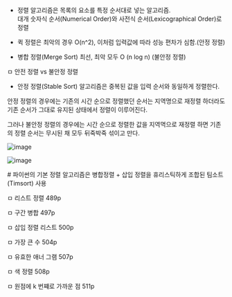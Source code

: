 - 정렬 알고리즘은 목록의 요소를 특정 순서대로 넣는 알고리즘.   
대개 숫자식 순서(Numerical Order)와 사전식 순서(Lexicographical Order)로 정렬


- 퀵 정렬은 최악의 경우 O(n^2), 이처럼 입력값에 따라 성능 편차가 심함.(안정 정렬)   
- 병합 정렬(Merge Sort) 최선, 최악 모두 O (n log n) (불안정 정렬)

ㅁ 안전 정렬 vs 불안정 정렬

- 안정 정렬(Stable Sort) 알고리즘은 중복된 값을 입력 순서와 동일하게 정렬한다.

안정 정렬의 경우에는 기존의 시간 순으로 정렬했던 순서는 지역명으로 재정렬 하더라도 기존 순서가 그대로 유지된 상태에서 정렬이 이루어진다.

그러나 불안정 정렬의 경우에는 시간 순으로 정렬한 값을 지역멱으로 재정렬 하면 기존의 정렬 순서는 무시된 채 모두 뒤죽박죽 섞이고 만다.

![image](https://user-images.githubusercontent.com/62640332/147413933-86564223-6dac-41a6-89cd-fe32d5e5a485.png)


![image](https://user-images.githubusercontent.com/62640332/147414019-0f6e093a-bbbb-4cf0-9e9a-ff1181e91488.png)



\# 파이썬의 기본 정렬 알고리즘은 병합정렬 + 삽입 정렬을 휴리스틱하게 조합된 팀소트(Timsort) 사용

ㅁ 리스트 정렬 489p

ㅁ 구간 병합 497p

ㅁ 삽입 정렬 리스트 500p

ㅁ 가장 큰 수 504p

ㅁ 유효한 애너 그램 507p

ㅁ 색 정렬 508p

ㅁ 원점에 k 번쨰로 가까운 점 511p






